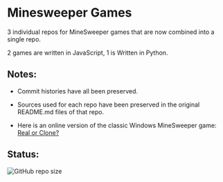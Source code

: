 # Minesweeper Games

3 individual repos for MineSweeper games that are now combined into a single repo.

2 games are written in JavaScript, 1 is Written in Python.

## Notes:

 - Commit histories have all been preserved.

 - Sources used for each repo have been preserved in the original README.md files of that repo.

 - Here is an online version of the classic Windows MineSweeper game: [Real or Clone?](https://minesweeper.online/)

## Status:

![GitHub repo size](https://img.shields.io/github/repo-size/ADolbyB/minesweeper-games?label=Repo%20Size&logo=Github)
